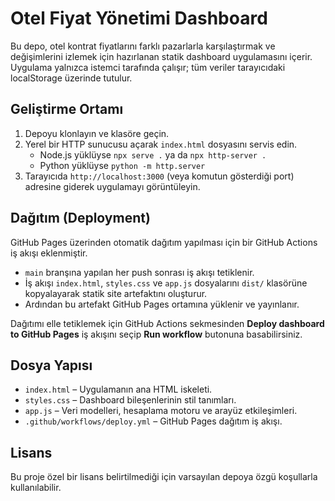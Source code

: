 # Otel Fiyat Yönetimi Dashboard

Bu depo, otel kontrat fiyatlarını farklı pazarlarla karşılaştırmak ve değişimlerini izlemek için hazırlanan statik dashboard uygulamasını içerir. Uygulama yalnızca istemci tarafında çalışır; tüm veriler tarayıcıdaki localStorage üzerinde tutulur.

## Geliştirme Ortamı

1. Depoyu klonlayın ve klasöre geçin.
2. Yerel bir HTTP sunucusu açarak `index.html` dosyasını servis edin.
   - Node.js yüklüyse `npx serve .` ya da `npx http-server .`
   - Python yüklüyse `python -m http.server`
3. Tarayıcıda `http://localhost:3000` (veya komutun gösterdiği port) adresine giderek uygulamayı görüntüleyin.

## Dağıtım (Deployment)

GitHub Pages üzerinden otomatik dağıtım yapılması için bir GitHub Actions iş akışı eklenmiştir.

- `main` branşına yapılan her push sonrası iş akışı tetiklenir.
- İş akışı `index.html`, `styles.css` ve `app.js` dosyalarını `dist/` klasörüne kopyalayarak statik site artefaktını oluşturur.
- Ardından bu artefakt GitHub Pages ortamına yüklenir ve yayınlanır.

Dağıtımı elle tetiklemek için GitHub Actions sekmesinden **Deploy dashboard to GitHub Pages** iş akışını seçip **Run workflow** butonuna basabilirsiniz.

## Dosya Yapısı

- `index.html` – Uygulamanın ana HTML iskeleti.
- `styles.css` – Dashboard bileşenlerinin stil tanımları.
- `app.js` – Veri modelleri, hesaplama motoru ve arayüz etkileşimleri.
- `.github/workflows/deploy.yml` – GitHub Pages dağıtım iş akışı.

## Lisans

Bu proje özel bir lisans belirtilmediği için varsayılan depoya özgü koşullarla kullanılabilir.
